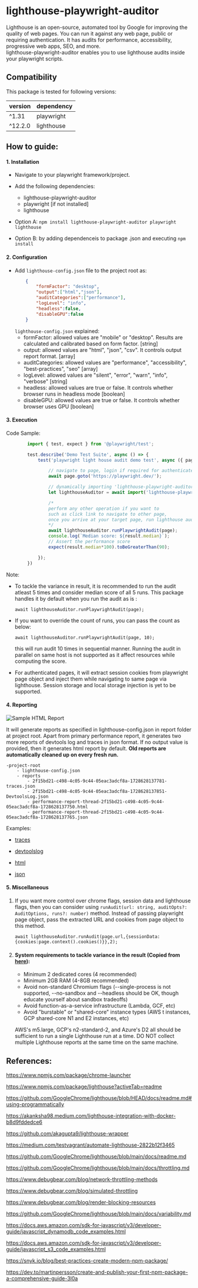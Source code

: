 # lighthouse-playwright-auditor

Lighthouse is an open-source, automated tool by Google for improving the quality of web pages. You can run it against any web page, public or requiring authentication. It has audits for performance, accessibility, progressive web apps, SEO, and more.\
lighthouse-playwright-auditor enables you to use lighthouse audits inside your playwright scripts.

## Compatibility

This package is tested for following versions:

| version       | dependency    | 
| -----------   | -----------   |
|^1.31          |playwright     |
|^12.2.0        |lighthouse     |

## How to guide:

#### 1. Installation
- Navigate to your playwright framework/project.
- Add the following dependencies:
    - lighthouse-playwright-auditor
    - playwright [if not installed]
    - lighthouse

- Option A: `npm install lighthouse-playwright-auditor playwright lighthouse`

- Option B: by adding dependenceis to package .json and executing `npm install`

#### 2. Configuration
- Add `lighthouse-config.json` file to the project root as:
    ```json
        {
            "formFactor": "desktop",
            "output":["html","json"],
            "auditCategories":["performance"],
            "logLevel": "info",
            "headless":false,
            "disableGPU":false
        }
    ```
    `lighthouse-config.json` explained:
    - formFactor: allowed values are "mobile" or "desktop". Results are calculated and calibrated based on form factor. [string]
    - output: allowed values are "html", "json", "csv". It controls output report format. [array]
    - auditCategories: allowed values are "performance", "accessibility", "best-practices", "seo" [array]
    - logLevel: allowed values are "silent", "error", "warn", "info", "verbose" [string]
    - headless: allowed values are true or false. It controls whether browser runs in headless mode [boolean]
    - disableGPU: allowed values are true or false. It controls whether browser uses GPU [boolean]

#### 3. Execution
Code Sample:

```typescript
        import { test, expect } from '@playwright/test';

        test.describe('Demo Test Suite', async () => {
            test('playwright light house audit demo test', async ({ page }) => {

                // navigate to page, login if required for authenticated page
                await page.goto('https://playwright.dev/');

                // dynamically importing 'lighthouse-playwright-auditor'
                let lighthouseAuditor = await import('lighthouse-playwright-auditor');

                /* 
                perform any other operation if you want to 
                such as click link to navigate to other page, 
                once you arrive at your target page, run lighthouse audit
                */
                await lighthouseAuditor.runPlaywrightAudit(page);
                console.log(`Median score: ${result.median}`);
                // Assert the performance score
                expect(result.median*100).toBeGreaterThan(90);

            });
        }) 
```

Note:
- To tackle the variance in result, it is recommended to run the audit atleast 5 times and consider median score of all 5 runs. This package handles it by default when you run the audit as is : 

    `await lighthouseAuditor.runPlaywrightAudit(page);`

- If you want to override the count of runs, you can pass the count as below:
    
    `await lighthouseAuditor.runPlaywrightAudit(page, 10);`
    
    this will run audit 10 times in sequential manner. Running the audit in parallel on same host is not supported as it affect resources while computing the score.

- For authenticated pages, it will extract session cookies from playwright page object and inject them while navigating to same page via lighthouse. Session storage and local storage injection is yet to be supported. 

#### 4. Reporting 
![Sample HTML Report](/reports/samplereport.png)

It will generate reports as specified in lighthouse-config.json in report folder at project root. Apart from primary performance report, it generates two more reports of devtools log and traces in json format. If no output value is provided, then it generates html report by default.
**Old reports are automatically cleaned up on every fresh run.**

```
-project-root
    - lighthouse-config.json
    - reports
        - 2f15bd21-c498-4c05-9c44-05eac3adcf8a-1728628137781-traces.json
        - 2f15bd21-c498-4c05-9c44-05eac3adcf8a-1728628137851-DevtoolsLog.json
        - performance-report-thread-2f15bd21-c498-4c05-9c44-05eac3adcf8a-1728628137750.html
        - performance-report-thread-2f15bd21-c498-4c05-9c44-05eac3adcf8a-1728628137765.json
```
Examples:

- [traces](./reports/c7836887-82e3-4e6d-b558-7215313dd14e-1728625301250-traces.json)

- [devtoolslog](./reports/c7836887-82e3-4e6d-b558-7215313dd14e-1728625301315-DevtoolsLog.json)

- [html](./reports/performance-report-thread-c7836887-82e3-4e6d-b558-7215313dd14e-1728625301232.html)

- [json](./reports/performance-report-thread-c7836887-82e3-4e6d-b558-7215313dd14e-1728625301240.json)


#### 5. Miscellaneous

1. If you want more control over chrome flags, session data and lighthouse flags, then you can consider using `runAudit(url: string, auditOpts?: AuditOptions, runs?: number)` method. Instead of passing playwright page object, pass the extracted URL and cookies from page object to this method.

    `await lighthouseAuditor.runAudit(page.url,{sessionData:{cookies:page.context().cookies()}},2);`

2. #### System requirements to tackle variance in the result (Copied from [here](https://github.com/GoogleChrome/lighthouse/blob/main/docs/variability.md#strategies-for-dealing-with-variance)):
    - Minimum 2 dedicated cores (4 recommended)
    - Minimum 2GB RAM (4-8GB recommended)
    - Avoid non-standard Chromium flags (--single-process is not supported, --no-sandbox and --headless should be OK, though educate yourself about sandbox tradeoffs)
    - Avoid function-as-a-service infrastructure (Lambda, GCF, etc)
    - Avoid "burstable" or "shared-core" instance types (AWS t instances, GCP shared-core N1 and E2 instances, etc)

    AWS's m5.large, GCP's n2-standard-2, and Azure's D2 all should be sufficient to run a single Lighthouse run at a time.
    DO NOT collect multiple Lighthouse reports at the same time on the same machine. 

## References:

https://www.npmjs.com/package/chrome-launcher

https://www.npmjs.com/package/lighthouse?activeTab=readme

https://github.com/GoogleChrome/lighthouse/blob/HEAD/docs/readme.md#using-programmatically

https://akanksha98.medium.com/lighthouse-integration-with-docker-b8d9fddedce6

https://github.com/akagupta9/lighthouse-wrapper

https://medium.com/testvagrant/automate-lighthouse-2822b12f3465

https://github.com/GoogleChrome/lighthouse/blob/main/docs/readme.md

https://github.com/GoogleChrome/lighthouse/blob/main/docs/throttling.md

https://www.debugbear.com/blog/network-throttling-methods

https://www.debugbear.com/blog/simulated-throttling

https://www.debugbear.com/blog/render-blocking-resources

https://github.com/GoogleChrome/lighthouse/blob/main/docs/variability.md

https://docs.aws.amazon.com/sdk-for-javascript/v3/developer-guide/javascript_dynamodb_code_examples.html

https://docs.aws.amazon.com/sdk-for-javascript/v3/developer-guide/javascript_s3_code_examples.html

https://snyk.io/blog/best-practices-create-modern-npm-package/

https://dev.to/martinpersson/create-and-publish-your-first-npm-package-a-comprehensive-guide-3l0a